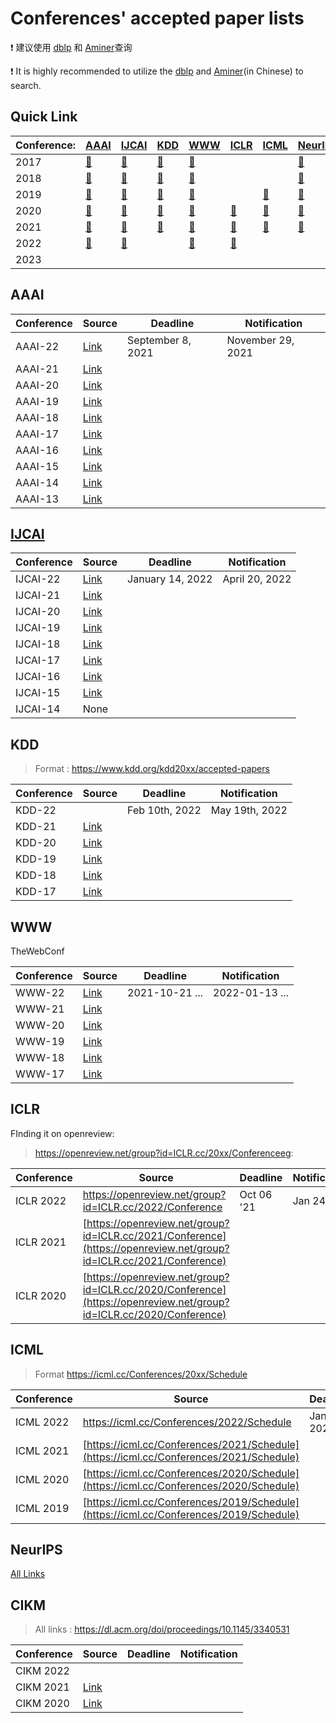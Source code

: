 # Conferences' accepted paper lists

❗ 建议使用 [dblp](https://dblp.uni-trier.de/) 和 [Aminer](https://www.aminer.cn/conf)查询

❗ It is highly recommended to utilize the [dblp](https://dblp.uni-trier.de/) and [Aminer](https://www.aminer.cn/conf)(in Chinese) to search.



## Quick Link

| Conference: | [AAAI](#AAAI) |[IJCAI](#IJCAI)|[KDD](#KDD) |[WWW](#WWW) |  [ICLR ](#ICLR)| [ICML](#ICML) |[NeurIPS](#NeurIPS)|[CIKM](#CIKM) |
| ----------- | ---- | ---- | ---- | ---- | ---- | ---- | ---- | ---- |
| 2017 | [🔗](https://www.aaai.org/Conferences/AAAI/2017/aaai17accepted-papers.pdf) | [🔗](https://ijcai-17.org/accepted-papers.html) | [🔗](https://www.kdd.org/kdd2017/accepted-papers) | [🔗](https://dl.acm.org/doi/proceedings/10.1145/3308558) |  |  | [🔗](https://papers.nips.cc/paper/2017) |  |
| 2018 | [🔗](https://aaai.org/Conferences/AAAI-18/wp-content/uploads/2017/12/AAAI-18-Accepted-Paper-List.Web_.pdf) | [🔗](https://www.ijcai-18.org/accepted-papers/index.html) | [🔗](https://www.kdd.org/kdd2018/accepted-papers) | [🔗](https://dl.acm.org/doi/proceedings/10.5555/3178876) |  |  | [🔗](https://papers.nips.cc/paper/2018) |  |
| 2019 | [🔗](https://aaai.org/Conferences/AAAI-19/wp-content/uploads/2018/11/AAAI-19_Accepted_Papers.pdf) | [🔗](https://www.ijcai19.org/accepted-papers.html) | [🔗](https://www.kdd.org/kdd2019/accepted-papers) | [🔗](https://www2019.thewebconf.org/accepted-papers) |  | [🔗](https://icml.cc/Conferences/2019/Schedule) | [🔗](https://papers.nips.cc/paper/2019) |  |
| 2020 | [🔗](https://aaai.org/Conferences/AAAI-20/wp-content/uploads/2020/01/AAAI-20-Accepted-Paper-List.pdf) | [🔗](http://static.ijcai.org/2020-accepted_papers.htm) | [🔗](https://www.kdd.org/kdd2020/accepted-papers) | [🔗](https://dl.acm.org/doi/proceedings/10.1145/3366423) | [🔗](https://openreview.net/group?id=ICLR.cc/2020/Conference) | [🔗](https://icml.cc/Conferences/2020/Schedule) | [🔗](https://papers.nips.cc/paper/2020) | [🔗](https://www.cikm2020.org/index.html@p=1073.html) |
| 2021 | [🔗](https://aaai.org/Conferences/AAAI-21/wp-content/uploads/2020/12/AAAI-21_Accepted-Paper-List.Main_.Technical.Track_.pdf) | [🔗](https://ijcai-21.org/program-main-track) | [🔗](https://kdd.org/kdd2021/accepted-papers) | [🔗](https://www2021.thewebconf.org/program/papers/) | [🔗](https://openreview.net/group?id=ICLR.cc/2021/Conference) | [🔗](https://icml.cc/Conferences/2021/Schedule) | [🔗](https://papers.nips.cc/paper/2021) | [🔗](https://www.cikm2021.org/accepted-papers) |
| 2022 | [🔗](https://aaai.org/Conferences/AAAI-22/wp-content/uploads/2021/12/AAAI-22_Accepted_Paper_List_Main_Technical_Track.pdf) | [🔗](https://ijcai-22.org/main-track-accepted-papers/) |  | [🔗](https://www2022.thewebconf.org/accepted-papers/) | [🔗](https://openreview.net/group?id=ICLR.cc/2022/Conference) |  |  |  |
| 2023 |      |      |      |      |      |      |      |      |



## AAAI

| Conference | Source                                                       | Deadline          | Notification      |
| ---------- | ------------------------------------------------------------ | ----------------- | ----------------- |
|AAAI-22|[Link](https://aaai.org/Conferences/AAAI-22/wp-content/uploads/2021/12/AAAI-22_Accepted_Paper_List_Main_Technical_Track.pdf)|September 8, 2021|November 29, 2021|
| AAAI-21    | [Link](https://aaai.org/Conferences/AAAI-21/wp-content/uploads/2020/12/AAAI-21_Accepted-Paper-List.Main_.Technical.Track_.pdf) |                   |                   |
| AAAI-20    | [Link](https://aaai.org/Conferences/AAAI-20/wp-content/uploads/2020/01/AAAI-20-Accepted-Paper-List.pdf) |                   |                   |
| AAAI-19    | [Link](https://aaai.org/Conferences/AAAI-19/wp-content/uploads/2018/11/AAAI-19_Accepted_Papers.pdf) |                   |                   |
| AAAI-18    | [Link](https://aaai.org/Conferences/AAAI-18/wp-content/uploads/2017/12/AAAI-18-Accepted-Paper-List.Web_.pdf) |                   |                   |
| AAAI-17    | [Link](https://www.aaai.org/Conferences/AAAI/2017/aaai17accepted-papers.pdf) |                   |                   |
| AAAI-16    | [Link](https://www.aaai.org/Conferences/AAAI/2016/aaai16accepted-papers.pdf) |                   |                   |
| AAAI-15    | [Link](https://www.aaai.org/Conferences/AAAI/2015/iaai15accepted-papers.pdf) |                   |                   |
| AAAI-14    | [Link](https://www.aaai.org/Conferences/AAAI/2014/aaai14accepts.php) |                   |                   |
| AAAI-13    | [Link](https://www.aaai.org/Conferences/AAAI/2013/aaai13accepts.php) |                   |                   |



## [IJCAI](https://www.ijcai.org/past_proceedings)

| Conference | Source                                                      | Deadline | Notification |
| ---------- | ----------------------------------------------------------- | ---------- | ---------- |
|IJCAI-22|[Link](https://ijcai-22.org/main-track-accepted-papers/)| January 14, 2022 | April 20, 2022 |
|IJCAI-21|[Link](https://ijcai-21.org/program-main-track/)|  |  |
| IJCAI-20   | [Link](http://static.ijcai.org/2020-accepted_papers.html)   |  |  |
| IJCAI-19   | [Link](https://www.ijcai19.org/accepted-papers.html)        |  |  |
| IJCAI-18   | [Link](https://www.ijcai-18.org/accepted-papers/index.html) |  |  |
| IJCAI-17   | [Link](https://ijcai-17.org/accepted-papers.html)           |  |  |
| IJCAI-16   | [Link](https://www.ijcai.org/proceedings/2016)              |  |  |
| IJCAI-15   | [Link](https://www.ijcai.org/Proceedings/2015)              |  |  |
| IJCAI-14   | None                                                        |  |  |



## KDD

> Format : https://www.kdd.org/kdd20xx/accepted-papers

| Conference | Source                                              | Deadline | Notification |
| ---------- | --------------------------------------------------- | ---------- | ---------- |
|KDD-22|| Feb 10th, 2022 | May 19th, 2022 |
|KDD-21| [Link](https://kdd.org/kdd2021/accepted-papers)|  |  |
| KDD-20     | [Link](https://www.kdd.org/kdd2020/accepted-papers) |  |  |
| KDD-19     | [Link](https://www.kdd.org/kdd2019/accepted-papers) |  |  |
| KDD-18     | [Link](https://www.kdd.org/kdd2018/accepted-papers) |  |  |
| KDD-17     | [Link](https://www.kdd.org/kdd2017/accepted-papers) |  |  |



## WWW

TheWebConf

| Conference | Source                                                     | Deadline | Notification |
| ---------- | ---------------------------------------------------------- | ---------- | ---------- |
|WWW-22| [Link](https://www2022.thewebconf.org/accepted-papers/)| 2021-10-21 ... | 2022-01-13 ... |
|WWW-21| [Link](https://www2021.thewebconf.org/program/papers/)|  |  |
| WWW-20     | [Link](https://dl.acm.org/doi/proceedings/10.1145/3366423) |  |  |
| WWW-19     | [Link](https://www2019.thewebconf.org/accepted-papers)     |  |  |
| WWW-18     | [Link](https://dl.acm.org/doi/proceedings/10.5555/3178876) |  |  |
| WWW-17     | [Link](https://dl.acm.org/doi/proceedings/10.1145/3308558) |  |  |

## ICLR

FInding it on openreview:


> https://openreview.net/group?id=ICLR.cc/20xx/Conferenceeg:
>

| Conference | Source                                                     | Deadline | Notification |
| ---------- | ---------------------------------------------------------- | ---------- | ---------- |
|ICLR 2022|https://openreview.net/group?id=ICLR.cc/2022/Conference|Oct 06 '21|Jan 24 '22|
| ICLR 2021  | [https://openreview.net/group?id=ICLR.cc/2021/Conference](https://openreview.net/group?id=ICLR.cc/2021/Conference) |  |  |
| ICLR 2020     | [https://openreview.net/group?id=ICLR.cc/2020/Conference](https://openreview.net/group?id=ICLR.cc/2020/Conference)     |  |  |



## ICML

>  Format https://icml.cc/Conferences/20xx/Schedule

| Conference | Source                                                     | Deadline | Notification |
| ---------- | ---------------------------------------------------------- | ---------- | ---------- |
|ICML 2022|https://icml.cc/Conferences/2022/Schedule| Jan 27, 2022 |  |
|ICML 2021| [https://icml.cc/Conferences/2021/Schedule](https://icml.cc/Conferences/2021/Schedule)|  |  |
| ICML 2020 | [https://icml.cc/Conferences/2020/Schedule](https://icml.cc/Conferences/2020/Schedule) |  |  |
| ICML 2019  | [https://icml.cc/Conferences/2019/Schedule](https://icml.cc/Conferences/2019/Schedule)     |  |  |



## NeurIPS

[All Links](https://papers.nips.cc/)



## CIKM

> All links : https://dl.acm.org/doi/proceedings/10.1145/3340531

| Conference | Source                                                     | Deadline | Notification |
| ---------- | ---------------------------------------------------------- | ---------- | ---------- |
|CIKM 2022| |  |  |
|CIKM 2021|[Link](https://www.cikm2021.org/accepted-papers)|  |  |
|CIKM 2020|[Link](https://www.cikm2020.org/index.html@p=1073.html)|  |  |

